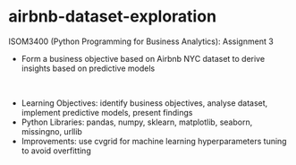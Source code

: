 # airbnb-dataset-exploration

ISOM3400 (Python Programming for Business Analytics): Assignment 3
- Form a business objective based on Airbnb NYC dataset to derive insights based on predictive models

<br>

- Learning Objectives: identify business objectives, analyse dataset, implement predictive models, present findings
- Python Libraries: pandas, numpy, sklearn, matplotlib, seaborn, missingno, urllib
- Improvements: use cvgrid for machine learning hyperparameters tuning to avoid overfitting
 
